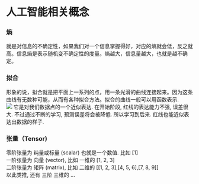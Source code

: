 # 人工智能相关概念


###  熵
就是对信息的不确定性，如果我们对一个信息掌握得好，对应的熵就会低，反之就高。信息熵是表示随机变不确定性的度量。熵越大，信息量越大，也就是越不确定。


###  拟合
形象的说，拟合就是把平面上一系列的点，用一条光滑的曲线连接起来。因为这条曲线有无数种可能，从而有各种拟合方法。拟合的曲线一般可以用函数表示.  
![](https://gitee.com/hnyer/filesOfGitbook/raw/master/files/201805241708_osChina_拟合.png)
它是对我们数据点的一个近似表达. 在开始阶段, 红线的表达能力不强, 误差很大. 不过通过不断的学习, 预测误差将会被降低. 所以学习到后来. 红线也能近似表达出数据的样子.


### 张量（Tensor)
零阶张量为 纯量或标量 (scalar) 也就是一个数值. 比如 [1]  <br>
一阶张量为 向量 (vector), 比如 一维的 [1, 2, 3]  <br>
二阶张量为 矩阵 (matrix), 比如 二维的 [[1, 2, 3],[4, 5, 6],[7, 8, 9]]  <br>
以此类推, 还有 三阶 三维的 …
